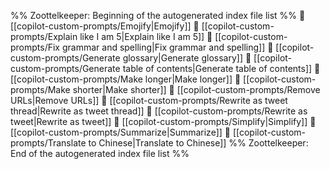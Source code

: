 %% Zoottelkeeper: Beginning of the autogenerated index file list  %%
📄 [[copilot-custom-prompts/Emojify|Emojify]]
📄 [[copilot-custom-prompts/Explain like I am 5|Explain like I am 5]]
📄 [[copilot-custom-prompts/Fix grammar and spelling|Fix grammar and spelling]]
📄 [[copilot-custom-prompts/Generate glossary|Generate glossary]]
📄 [[copilot-custom-prompts/Generate table of contents|Generate table of contents]]
📄 [[copilot-custom-prompts/Make longer|Make longer]]
📄 [[copilot-custom-prompts/Make shorter|Make shorter]]
📄 [[copilot-custom-prompts/Remove URLs|Remove URLs]]
📄 [[copilot-custom-prompts/Rewrite as tweet thread|Rewrite as tweet thread]]
📄 [[copilot-custom-prompts/Rewrite as tweet|Rewrite as tweet]]
📄 [[copilot-custom-prompts/Simplify|Simplify]]
📄 [[copilot-custom-prompts/Summarize|Summarize]]
📄 [[copilot-custom-prompts/Translate to Chinese|Translate to Chinese]]
%% Zoottelkeeper: End of the autogenerated index file list  %%
